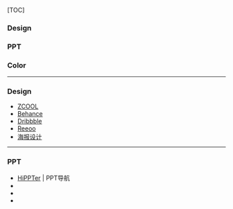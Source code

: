 [TOC]
### Design
### PPT
### Color
---
### Design
* [ZCOOL](http://www.zcool.com.cn/)
* [Behance](https://www.behance.net/)
* [Dribbble](https://dribbble.com/)
* [Reeoo](http://reeoo.com/)
* [海报设计](http://www.3visual3.com/poster/)
---
### PPT
* [HiPPTer](http://www.hippter.com/) | PPT导航
* []()
* []()
* []()
